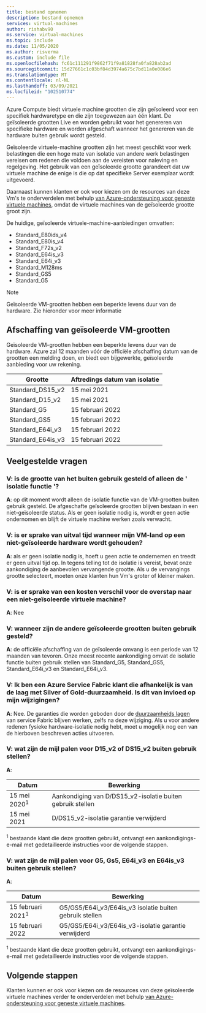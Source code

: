 ```yaml
---
title: bestand opnemen
description: bestand opnemen
services: virtual-machines
author: rishabv90
ms.service: virtual-machines
ms.topic: include
ms.date: 11/05/2020
ms.author: risverma
ms.custom: include file
ms.openlocfilehash: fc61c111291f9862f71f9a81828fa0fa828ab2ad
ms.sourcegitcommit: 15d27661c1c03bf84d3974a675c7bd11a0e086e6
ms.translationtype: MT
ms.contentlocale: nl-NL
ms.lasthandoff: 03/09/2021
ms.locfileid: "102510774"
---
```

Azure Compute biedt virtuele machine grootten die zijn geïsoleerd voor een specifiek hardwaretype en die zijn toegewezen aan één klant. De geïsoleerde grootten Live en worden gebruikt voor het genereren van specifieke hardware en worden afgeschaft wanneer het genereren van de hardware buiten gebruik wordt gesteld.

Geïsoleerde virtuele-machine grootten zijn het meest geschikt voor werk belastingen die een hoge mate van isolatie van andere werk belastingen vereisen om redenen die voldoen aan de vereisten voor naleving en regelgeving.  Het gebruik van een geïsoleerde grootte garandeert dat uw virtuele machine de enige is die op dat specifieke Server exemplaar wordt uitgevoerd. 


Daarnaast kunnen klanten er ook voor kiezen om de resources van deze Vm's te onderverdelen met behulp [van Azure-ondersteuning voor geneste virtuele machines](https://azure.microsoft.com/blog/nested-virtualization-in-azure/), omdat de virtuele machines van de geïsoleerde grootte groot zijn.

De huidige, geïsoleerde virtuele-machine-aanbiedingen omvatten:
* Standard_E80ids_v4
* Standard_E80is_v4
* Standard_F72s_v2
* Standard_E64is_v3
* Standard_E64i_v3
* Standard_M128ms
* Standard_GS5
* Standard_G5


> [!NOTE]
> Geïsoleerde VM-grootten hebben een beperkte levens duur van de hardware. Zie hieronder voor meer informatie

## <a name="deprecation-of-isolated-vm-sizes"></a>Afschaffing van geïsoleerde VM-grootten

Geïsoleerde VM-grootten hebben een beperkte levens duur van de hardware. Azure zal 12 maanden vóór de officiële afschaffing datum van de grootten een melding doen, en biedt een bijgewerkte, geïsoleerde aanbieding voor uw rekening.

| Grootte | Aftredings datum van isolatie | 
| --- | --- |
| Standard_DS15_v2 | 15 mei 2021 |
| Standard_D15_v2  | 15 mei 2021 |
| Standard_G5  | 15 februari 2022 |
| Standard_GS5  | 15 februari 2022 |
| Standard_E64i_v3  | 15 februari 2022 |
| Standard_E64is_v3  | 15 februari 2022 |


## <a name="faq"></a>Veelgestelde vragen
### <a name="q-is-the-size-going-to-get-retired-or-only-its-isolation-feature"></a>V: is de grootte van het buiten gebruik gesteld of alleen de ' isolatie functie '?
**A**: op dit moment wordt alleen de isolatie functie van de VM-grootten buiten gebruik gesteld. De afgeschafte geïsoleerde grootten blijven bestaan in een niet-geïsoleerde status. Als er geen isolatie nodig is, wordt er geen actie ondernomen en blijft de virtuele machine werken zoals verwacht.

### <a name="q-is-there-a-downtime-when-my-vm-lands-on-a-non-isolated-hardware"></a>V: is er sprake van uitval tijd wanneer mijn VM-land op een niet-geïsoleerde hardware wordt gehouden?
**A**: als er geen isolatie nodig is, hoeft u geen actie te ondernemen en treedt er geen uitval tijd op. In tegens telling tot de isolatie is vereist, bevat onze aankondiging de aanbevolen vervangende grootte. Als u de vervangings grootte selecteert, moeten onze klanten hun Vm's groter of kleiner maken.  

### <a name="q-is-there-any-cost-delta-for-moving-to-a-non-isolated-virtual-machine"></a>V: is er sprake van een kosten verschil voor de overstap naar een niet-geïsoleerde virtuele machine?
**A**: Nee

### <a name="q-when-are-the-other-isolated-sizes-going-to-retire"></a>V: wanneer zijn de andere geïsoleerde grootten buiten gebruik gesteld?
**A**: de officiële afschaffing van de geïsoleerde omvang is een periode van 12 maanden van tevoren. Onze meest recente aankondiging omvat de isolatie functie buiten gebruik stellen van Standard_G5, Standard_GS5, Standard_E64i_v3 en Standard_E64i_v3.  

### <a name="q-im-an-azure-service-fabric-customer-relying-on-the-silver-or-gold-durability-tiers-does-this-change-impact-me"></a>V: Ik ben een Azure Service Fabric klant die afhankelijk is van de laag met Silver of Gold-duurzaamheid. Is dit van invloed op mijn wijzigingen?
**A**: Nee. De garanties die worden geboden door de [duurzaamheids lagen](../articles/service-fabric/service-fabric-cluster-capacity.md#durability-characteristics-of-the-cluster) van service Fabric blijven werken, zelfs na deze wijziging. Als u voor andere redenen fysieke hardware-isolatie nodig hebt, moet u mogelijk nog een van de hierboven beschreven acties uitvoeren. 
 
### <a name="q-what-are-the-milestones-for-d15_v2-or-ds15_v2-isolation-retirement"></a>V: wat zijn de mijl palen voor D15_v2 of DS15_v2 buiten gebruik stellen? 
**A**: 
 
| Datum | Bewerking |
|---|---| 
| 15 mei 2020<sup>1</sup> | Aankondiging van D/DS15_v2-isolatie buiten gebruik stellen| 
| 15 mei 2021 | D/DS15_v2-isolatie garantie verwijderd| 

<sup>1</sup> bestaande klant die deze grootten gebruikt, ontvangt een aankondigings-e-mail met gedetailleerde instructies voor de volgende stappen.  

### <a name="q-what-are-the-milestones-for-g5-gs5-e64i_v3-and-e64is_v3-isolation-retirement"></a>V: wat zijn de mijl palen voor G5, Gs5, E64i_v3 en E64is_v3 buiten gebruik stellen? 
**A**: 
 
| Datum | Bewerking |
|---|---|
| 15 februari 2021<sup>1</sup> | G5/GS5/E64i_v3/E64is_v3 isolatie buiten gebruik stellen |
| 15 februari 2022 | G5/GS5/E64i_v3/E64is_v3-isolatie garantie verwijderd |

<sup>1</sup> bestaande klant die deze grootten gebruikt, ontvangt een aankondigings-e-mail met gedetailleerde instructies voor de volgende stappen.  

## <a name="next-steps"></a>Volgende stappen

Klanten kunnen er ook voor kiezen om de resources van deze geïsoleerde virtuele machines verder te onderverdelen met behulp [van Azure-ondersteuning voor geneste virtuele machines](https://azure.microsoft.com/blog/nested-virtualization-in-azure/).
